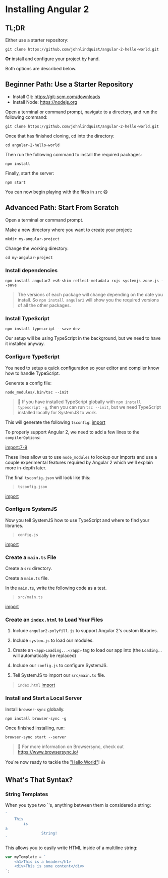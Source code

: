 # Installing Angular 2

## TL;DR
Either use a starter repository:

`git clone https://github.com/johnlindquist/angular-2-hello-world.git`

**Or** install and configure your project by hand.

Both options are described below.

## Beginner Path: Use a Starter Repository
* Install Git: https://git-scm.com/downloads
* Install Node: https://nodejs.org

Open a terminal or command prompt, navigate to a directory, and run
the following command:

`git clone https://github.com/johnlindquist/angular-2-hello-world.git`

Once that has finished cloning, cd into the directory:

`cd angular-2-hello-world`

Then run the following command to install the required packages:

`npm install`

Finally, start the server:

`npm start`

You can now begin playing with the files in `src` :smile:


## Advanced Path: Start From Scratch
Open a terminal or command prompt.

Make a new directory where you want to create your project:

`mkdir my-angular-project`

Change the working directory:

`cd my-angular-project`

### Install dependencies

`npm install angular2 es6-shim reflect-metadata rxjs systemjs zone.js
 --save`
> The versions of each package will change depending on the date you 
> install. So `npm install angular2` will show you the required versions
> of all the other packages.

### Install TypeScript

`npm install typescript --save-dev`

Our setup will be using TypeScript in the background, but we need to
have it installed anyway.

### Configure TypeScript
You need to setup a quick configuration so your editor and compiler know
how to handle TypeScript.

Generate a config file: 

`node_modules/.bin/tsc --init`


> :memo: If you have installed TypeScript globally with `npm install 
typescript -g`, then you can run `tsc --init`, but we need TypeScript 
installed locally for SystemJS to work.

This will generate the following `tsconfig`:
[import](tsconfig.generated.json)

To properly support Angular 2, we need to add a few lines to the 
`compilerOptions`:

[import:7-9](tsconfig.json)

These lines allow us to use `node_modules` to lookup our imports and 
use a couple experimental features required by Angular 2 which we'll
explain more in-depth later.

The final `tsconfig.json` will look like this:

>`tsconfig.json`

[import](tsconfig.json)


### Configure SystemJS
Now you tell SystemJS how to use TypeScript and where to find your
libraries.


>`config.js`

[import](config.js)


### Create a `main.ts` File
Create a `src` directory.

Create a `main.ts` file.

In the `main.ts`, write the following code as a test.

> `src/main.ts`

[import](src/main.ts)

### Create an `index.html` to Load Your Files
1. Include `angular2-polyfill.js` to support Angular 2's custom libraries.

2. Include `system.js` to load our modules.

3. Create an `<app>Loading...</app>` tag to load our app into (the 
`Loading..` will automatically be replaced)

3. Include our `config.js` to configure SystemJS.

4. Tell SystemJS to import our `src/main.ts` file.

>`index.html`
[import](index.html)


### Install and Start a Local Server

Install `browser-sync` globally.

`npm install browser-sync -g`

Once finished installing, run:

`browser-sync start --server`

> :memo: For more information on Browsersync, check out 
> https://www.browsersync.io/

You're now ready to tackle the ["Hello World"](../hello-world/README.md)! :+1:

## What's That Syntax?

### String Templates
When you type two `'s, anything between them is considered a string:

``` js
`
    This
        is
a
                String!
`
```

This allows you to easily write HTML inside of a multiline string:
```js
var myTemplate = `
    <h1>This is a header</h1>
    <div>This is some content</div>
`;
```
